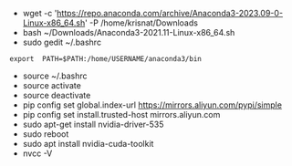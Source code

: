 * wget -c 'https://repo.anaconda.com/archive/Anaconda3-2023.09-0-Linux-x86_64.sh' -P /home/krisnat/Downloads
* bash ~/Downloads/Anaconda3-2021.11-Linux-x86_64.sh
* sudo gedit ~/.bashrc
```
export  PATH=$PATH:/home/USERNAME/anaconda3/bin
```
* source ~/.bashrc
* source activate
* source deactivate
* pip config set global.index-url https://mirrors.aliyun.com/pypi/simple
* pip config set install.trusted-host mirrors.aliyun.com
* sudo apt-get install nvidia-driver-535
* sudo reboot
* sudo apt install nvidia-cuda-toolkit
* nvcc -V


